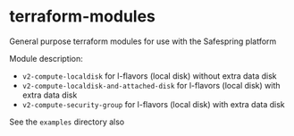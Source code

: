 # terraform-modules
General purpose terraform modules for use with the Safespring platform

Module description:

* `v2-compute-localdisk` for l-flavors (local disk) without extra data disk
* `v2-compute-localdisk-and-attached-disk` for l-flavors (local disk) with extra data disk
* `v2-compute-security-group` for l-flavors (local disk) with extra data disk

See the `examples` directory also
